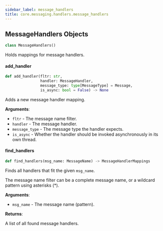 ```yaml
---
sidebar_label: message_handlers
title: core.messaging.handlers.message_handlers
---
```


## MessageHandlers Objects

```python
class MessageHandlers()
```

Holds mappings for message handlers.

#### add\_handler

```python
def add_handler(fltr: str,
                handler: MessageHandler,
                message_type: type[MessageType] = Message,
                is_async: bool = False) -> None
```

Adds a new message handler mapping.

**Arguments**:

- `fltr` - The message name filter.
- `handler` - The message handler.
- `message_type` - The message type the handler expects.
- `is_async` - Whether the handler should be invoked asynchronously in its own thread.

#### find\_handlers

```python
def find_handlers(msg_name: MessageName) -> MessageHandlerMappings
```

Finds all handlers that fit the given ``msg_name``.

The message name filter can be a complete message name, or a wildcard pattern using asterisks (*).

**Arguments**:

- `msg_name` - The message name (pattern).
  

**Returns**:

  A list of all found message handlers.

